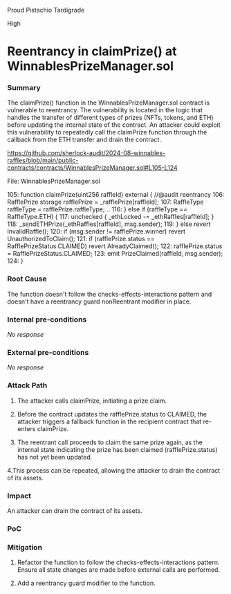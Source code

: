 Proud Pistachio Tardigrade

High

# Reentrancy in claimPrize() at WinnablesPrizeManager.sol

### Summary


The claimPrize() function in the WinnablesPrizeManager.sol contract is vulnerable to reentrancy. The vulnerability is located in the logic that handles the transfer of different types of prizes (NFTs, tokens, and ETH) before updating the internal state of the contract. An attacker could exploit this vulnerability to repeatedly call the claimPrize function through the callback from the ETH transfer and drain the contract.

https://github.com/sherlock-audit/2024-08-winnables-raffles/blob/main/public-contracts/contracts/WinnablesPrizeManager.sol#L105-L124

File: WinnablesPrizeManager.sol

105:     function claimPrize(uint256 raffleId) external { //@audit reentrancy
106:         RafflePrize storage rafflePrize = _rafflePrize[raffleId];
107:         RaffleType raffleType = rafflePrize.raffleType;
..
116:         } else if (raffleType == RaffleType.ETH) {
117:             unchecked { _ethLocked -= _ethRaffles[raffleId]; }
118:             _sendETHPrize(_ethRaffles[raffleId], msg.sender);
119:         } else revert InvalidRaffle();
120:         if (msg.sender != rafflePrize.winner) revert UnauthorizedToClaim();
121:         if (rafflePrize.status == RafflePrizeStatus.CLAIMED) revert AlreadyClaimed();
122:         rafflePrize.status = RafflePrizeStatus.CLAIMED;
123:         emit PrizeClaimed(raffleId, msg.sender);
124:     }


### Root Cause

The function doesn't follow the checks-effects-interactions pattern and doesn't have a reentrancy guard nonReentrant modifier in place.

### Internal pre-conditions

_No response_

### External pre-conditions

_No response_

### Attack Path

1. The attacker calls claimPrize, initiating a prize claim.

2. Before the contract updates the rafflePrize.status to CLAIMED, the attacker triggers a fallback function in the recipient contract that re-enters claimPrize.

3. The reentrant call proceeds to claim the same prize again, as the internal state indicating the prize has been claimed (rafflePrize.status) has not yet been updated.

4.This process can be repeated, allowing the attacker to drain the contract of its assets.

### Impact

An attacker can drain the contract of its assets.

### PoC



### Mitigation

1. Refactor the function to follow the checks-effects-interactions pattern. Ensure all state changes are made before external calls are performed. 

2. Add a reentrancy guard modifier to the function.